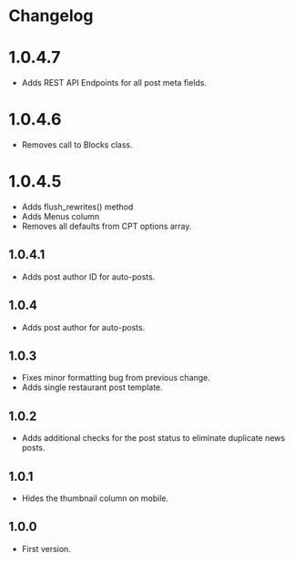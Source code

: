 # Changelog #

# 1.0.4.7 #
* Adds REST API Endpoints for all post meta fields.

# 1.0.4.6 #
* Removes call to Blocks class.

# 1.0.4.5 #
* Adds flush_rewrites() method
* Adds Menus column
* Removes all defaults from CPT options array.

## 1.0.4.1 ##
* Adds post author ID for auto-posts.

## 1.0.4 ##
* Adds post author for auto-posts.

## 1.0.3 ##
* Fixes minor formatting bug from previous change.
* Adds single restaurant post template.

## 1.0.2 ##
* Adds additional checks for the post status to eliminate duplicate news posts.

## 1.0.1 ##
* Hides the thumbnail column on mobile.

## 1.0.0 ##
* First version.
